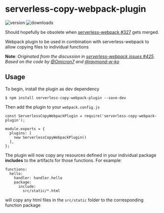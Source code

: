 # serverless-copy-webpack-plugin

![version](https://img.shields.io/npm/v/serverless-copy-webpack-plugin) ![downloads](https://img.shields.io/npm/dm/serverless-copy-webpack-plugin)

Should hopefully be obsolete when [serverless-webpack #327](https://github.com/serverless-heaven/serverless-webpack/pull/327) gets merged.

Webpack plugin to be used in combination with serverless-webpack to allow copying files to individual functions

**Note**: *Originated from the discussion in [serverless-webpack issues #425](https://github.com/serverless-heaven/serverless-webpack/issues/425). Based on the code by [@Omicron7](https://github.com/Omicron7) and [@raymond-w-ko](https://github.com/raymond-w-ko)*

## Usage

To begin, install the plugin as dev dependency

    $ npm install serverless-copy-webpack-plugin --save-dev

Then add the plugin to your `webpack.config.js`

    const ServerlessCopyWebpackPlugin = require('serverless-copy-webpack-plugin');

    module.exports = {
      plugins: [
        new ServerlessCopyWebpackPlugin()
      ],
    };

The plugin will now copy any resources defined in your individual package **includes** to the artifacts for those functions. For example:

    functions:
      hello:
        handler: handler.hello
        package:
          include:
            src/static/*.html

will copy any html files in the `src/static` folder to the corresponding function package
